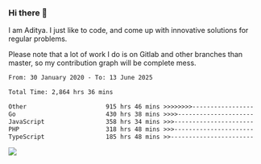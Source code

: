 ### Hi there 👋

I am Aditya. I just like to code, and come up with innovative solutions for regular problems.

Please note that a lot of work I do is on Gitlab and other branches than master, so my contribution graph will be complete mess.

<!--START_SECTION:waka-->

```txt
From: 30 January 2020 - To: 13 June 2025

Total Time: 2,864 hrs 36 mins

Other                      915 hrs 46 mins >>>>>>>>-----------------   31.97 %
Go                         430 hrs 38 mins >>>>---------------------   15.03 %
JavaScript                 358 hrs 34 mins >>>----------------------   12.52 %
PHP                        318 hrs 48 mins >>>----------------------   11.13 %
TypeScript                 185 hrs 48 mins >>-----------------------   06.49 %
```

<!--END_SECTION:waka-->

![](https://komarev.com/ghpvc/?username=BrainBuzzer)
